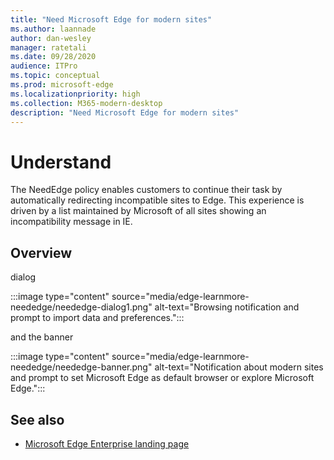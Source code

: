 ```yaml
---
title: "Need Microsoft Edge for modern sites"
ms.author: laannade
author: dan-wesley
manager: ratetali
ms.date: 09/28/2020
audience: ITPro
ms.topic: conceptual
ms.prod: microsoft-edge
ms.localizationpriority: high
ms.collection: M365-modern-desktop
description: "Need Microsoft Edge for modern sites"
---
```


# Understand

The NeedEdge policy enables customers to continue their task by automatically redirecting incompatible sites to Edge. This experience is driven by a list maintained by Microsoft of all sites showing an incompatibility message in IE. 

## Overview

dialog

:::image type="content" source="media/edge-learnmore-neededge/neededge-dialog1.png" alt-text="Browsing notification and prompt to import data and preferences.":::


and the banner

:::image type="content" source="media/edge-learnmore-neededge/neededge-banner.png" alt-text="Notification about modern sites and prompt to set Microsoft Edge as default browser or explore Microsoft Edge.":::

## See also

- [Microsoft Edge Enterprise landing page](https://aka.ms/EdgeEnterprise)